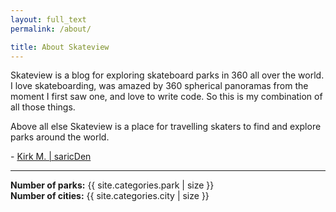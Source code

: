 ```yaml
---
layout: full_text
permalink: /about/

title: About Skateview
---
```

<p>
  Skateview is a blog for exploring skateboard parks in 360 all over the world. I love skateboarding, was amazed by 360 spherical panoramas from the moment I first saw one, and love to write code. So this is my combination of all those things.
</p>
<p>
  Above all else Skateview is a place for travelling skaters to find and explore parks around the world.
</p>
<p>- <a href="http://saricden.com/" target="_blank">Kirk M. | saricDen</a></p>
<p>
  <hr>
  <strong>Number of parks:</strong>
  {{ site.categories.park | size }}<br>
  <strong>Number of cities:</strong>
  {{ site.categories.city | size }}
</p>